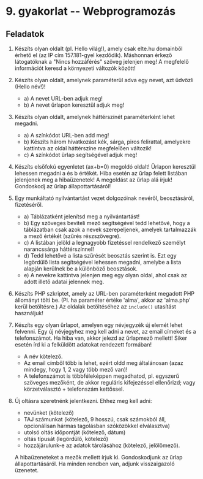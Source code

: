 # 9. gyakorlat -- Webprogramozás

Feladatok
---------

1. Készíts olyan oldalt (pl. Hello világ!), amely csak elte.hu domainből érhető el (az IP cím 157.181-gyel kezdődik). Máshonnan érkező látogatóknak a "Nincs hozzáférés" szöveg jelenjen meg! A megfelelő információt keresd a környezeti változók között!

2. Készíts olyan oldalt, amelynek paraméterül adva egy nevet, azt üdvözli (Hello név!)!
    - a) A nevet URL-ben adjuk meg!
    - b) A nevet űrlapon keresztül adjuk meg!

3. Készíts olyan oldalt, amelynek háttérszínét paraméterként lehet megadni.
    - a) A színkódot URL-ben add meg!
    - b) Készíts három hivatkozást kék, sárga, piros felirattal, amelyekre kattintva az oldal háttérszíne megfelelően változik!
    - c) A színkódot űrlap segítségével adjuk meg!

4. Készíts elsőfokú egyenletet (ax+b=0) megoldó oldalt! Űrlapon keresztül lehessen megadni a és b értékét. Hiba esetén az űrlap felett listában jelenjenek meg a hibaüzenetek! A megoldást az űrlap alá írjuk! Gondoskodj az űrlap állapottartásáról!

5. Egy munkáltató nyilvántartást vezet dolgozóinak nevéről, beosztásáról, fizetéséről.
    - a) Táblázatként jelenítsd meg a nyilvántartást!
    - b) Egy szöveges beviteli mező segítségével tedd lehetővé, hogy a táblázatban csak azok a nevek szerepeljenek, amelyek tartalmazzák a mező értékét (szűrés részszövegre).
    - c) A listában jelöld a legnagyobb fizetéssel rendelkező személyt narancssárga háttérszínnel!
    - d) Tedd lehetővé a lista szűrését beosztás szerint is. Ezt egy legördülő lista segítségével lehessen megadni, amelybe a lista alapján kerülnek be a különböző beosztások.
    - e) A nevekre kattintva jelenjen meg egy olyan oldal, ahol csak az adott illető adatai jelennek meg.

6. Készíts PHP szkriptet, amely az URL-ben paraméterként megadott PHP állományt tölti be. (Pl. ha paraméter értéke 'alma', akkor az 'alma.php' kerül betöltésre.) Az oldalak betöltéséhez az `include()` utasítást használjuk!

7. Készíts egy olyan űrlapot, amelyen egy névjegyzék új elemét lehet felvenni. Egy új névjegyhez meg kell adni a nevet, az email címeket és a telefonszámot. Ha hiba van, akkor jelezd az űrlapmező mellett! Siker esetén írd ki a felküldött adatokat rendezett formában!
    - A név kötelező. 
    - Az email címből több is lehet, ezért oldd meg általánosan (azaz mindegy, hogy 1, 2 vagy több mező van)! 
    - A telefonszámot is többféleképpen megadhatod, pl. egyszerű szöveges mezőként, de akkor reguláris kifejezéssel ellenőrizd; vagy körzetválasztó + telefonszám kettőssel.

8. Új oltásra szeretnénk jelentkezni. Ehhez meg kell adni:
    - nevünket (kötelező)
    - TAJ számunkat (kötelező, 9 hosszú, csak számokból áll, opcionálisan hármas tagolásban szóközökkel elválasztva)
    - utolsó oltás időpontját (kötelező, dátum)
    - oltás típusát (legördülő, kötelező)
    - hozzájárulunk-e az adatok tárolásához (kötelező, jelölőmező).

    A hibaüzeneteket a mezők mellett írjuk ki. Gondoskodjunk az űrlap állapottartásáról. Ha minden rendben van, adjunk visszaigazoló üzenetet.
